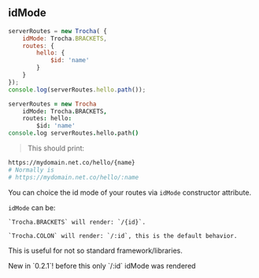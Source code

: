 ## idMode

```javascript
serverRoutes = new Trocha( {
	idMode: Trocha.BRACKETS,
	routes: {
		hello: {
			$id: 'name'
		}
	}
});
console.log(serverRoutes.hello.path());
```

```coffeescript
serverRoutes = new Trocha
	idMode: Trocha.BRACKETS,
	routes: hello:
		$id: 'name'
console.log serverRoutes.hello.path()
```

> This should print:

```bash
https://mydomain.net.co/hello/{name}
# Normally is
# https://mydomain.net.co/hello/:name
```

You can choice the id mode of your routes via `idMode` constructor attribute.

`idMode` can be:

    `Trocha.BRACKETS` will render: `/{id}`.

    `Trocha.COLON` will render: `/:id`, this is the default behavior.

This is useful for not so standard framework/libraries.
<aside class="info">
New in `0.2.1`! before this only `/:id` idMode was rendered
</aside>
